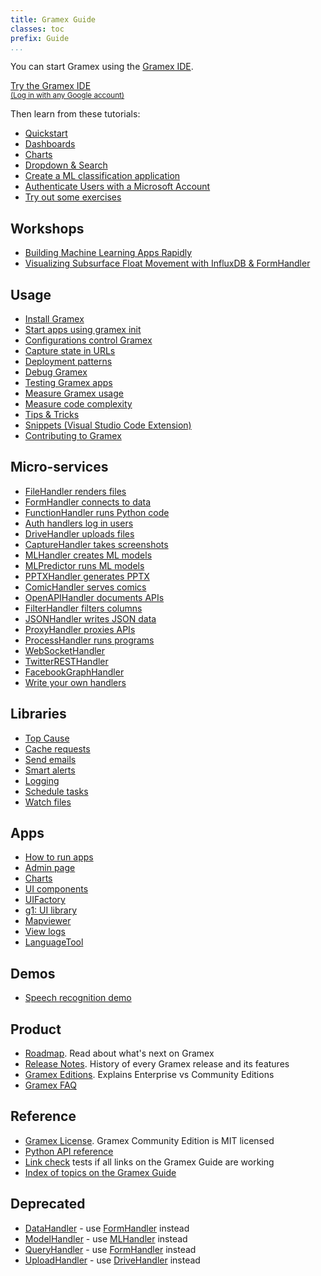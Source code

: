 ```yaml
---
title: Gramex Guide
classes: toc
prefix: Guide
...
```


You can start Gramex using the [Gramex IDE](https://gramex.gramener.com/).

<a class="btn btn-large btn-primary" href="https://gramex.gramener.com/">
  Try the Gramex IDE
  <br><small>(Log in with any Google account)</small>
</a>

Then learn from these tutorials:

- [Quickstart](../tutorials/quickstart/)
- [Dashboards](../tutorials/dashboards/)
- [Charts](../tutorials/charts/)
- [Dropdown & Search](../tutorials/g1-dropdown)
- [Create a ML classification application](https://github.com/gramexrecipes/gramex-ml-workshop/)
- [Authenticate Users with a Microsoft Account](../tutorials/azure-oauth2)
- [Try out some exercises](../exercises/)

## Workshops

- [Building Machine Learning Apps Rapidly](../workshop/building-ml-apps-rapidly/)
- [Visualizing Subsurface Float Movement with InfluxDB & FormHandler](../workshop/influxdb/)

## Usage

- [Install Gramex](../install/)
- [Start apps using gramex init](../init/)
- [Configurations control Gramex](../config/)
- [Capture state in URLs](../state/)
- [Deployment patterns](../deploy/)
- [Debug Gramex](../debug/)
- [Testing Gramex apps](../test/)
- [Measure Gramex usage](../features/)
- [Measure code complexity](../complexity/)
- [Tips & Tricks](../tips/)
- [Snippets (Visual Studio Code Extension)](../snippets/)
- [Contributing to Gramex](../contributing/)

## Micro-services

- [FileHandler renders files](../filehandler/)
- [FormHandler connects to data](../formhandler/)
- [FunctionHandler runs Python code](../functionhandler/)
- [Auth handlers log in users](../auth/)
- [DriveHandler uploads files](../drivehandler/)
- [CaptureHandler takes screenshots](../capturehandler/)
- [MLHandler creates ML models](../mlhandler/)
- [MLPredictor runs ML models](../mlhandler/)
- [PPTXHandler generates PPTX](../pptxhandler/)
- [ComicHandler serves comics](../comichandler/)
- [OpenAPIHandler documents APIs](../openapihandler/)
- [FilterHandler filters columns](../filterhandler/)
- [JSONHandler writes JSON data](../jsonhandler/)
- [ProxyHandler proxies APIs](../proxyhandler/)
- [ProcessHandler runs programs](../processhandler/)
- [WebSocketHandler](../websockethandler/)
- [TwitterRESTHandler](../twitterresthandler/)
- [FacebookGraphHandler](../facebookgraphhandler/)
- [Write your own handlers](../handlers/)

## Libraries

- [Top Cause](../topcause/)
- [Cache requests](../cache/)
- [Send emails](../email/)
- [Smart alerts](../alert/)
- [Logging](../logging/)
- [Schedule tasks](../scheduler/)
- [Watch files](../watch/)

## Apps

- [How to run apps](../apps)
- [Admin page](../admin/)
- [Charts](../chart/)
- [UI components](../uicomponents/)
- [UIFactory](../uifactory/)
- [g1: UI library](../g1/)
- [Mapviewer](../mapviewer/)
- [View logs](../logviewer/)
- [LanguageTool](../languagetool/)

## Demos

- [Speech recognition demo](../speech/)

## Product

- [Roadmap](../roadmap/). Read about what's next on Gramex
- [Release Notes](../release/). History of every Gramex release and its features
- [Gramex Editions](../edition/). Explains Enterprise vs Community Editions
- [Gramex FAQ](../faq/)

## Reference

- [Gramex License](../license/). Gramex Community Edition is MIT licensed
- [Python API reference](https://gramener.com/gramex/guide/api/)
- [Link check](../linkcheck/) tests if all links on the Gramex Guide are working
- [Index of topics on the Gramex Guide](../search/)

## Deprecated

- [DataHandler](../datahandler/) - use [FormHandler](../formhandler/) instead
- [ModelHandler](../modelhandler/) - use [MLHandler](../mlhandler/) instead
- [QueryHandler](../queryhandler/) - use [FormHandler](../formhandler/) instead
- [UploadHandler](../uploadhandler/) - use [DriveHandler](../drivehandler/) instead

